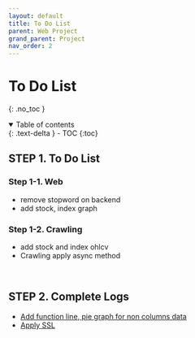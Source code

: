 ```yaml
---
layout: default
title: To Do List
parent: Web Project
grand_parent: Project
nav_order: 2
---
```


# To Do List

{: .no_toc }

<details open markdown="block">
  <summary>
    Table of contents
  </summary>
  {: .text-delta }
- TOC
{:toc}
</details>

## STEP 1. To Do List

### Step 1-1. Web

* remove stopword on backend
* add stock, index graph 

### Step 1-2. Crawling

* add stock and index ohlcv
* Crawling apply async method



<br>

## STEP 2. Complete Logs

* [Add function line, pie graph for non columns data](https://merucode.github.io/docs/menu11-web/menu11-sub4-web-graph/menu11-sub4-sub2-non-static-column.html)
* [Apply SSL](https://merucode.github.io/docs/menu11-web/menu11-sub2-web-basic/menu11-sub2-sub2-ssl.html)
